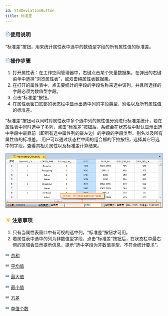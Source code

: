 ```yaml
---
id: StdDeviationButton
title: 标准差
---
```

### ![](../../img/read.gif)使用说明

“标准差”按钮，用来统计属性表中选中的数值型字段的所有属性值的标准差。

### ![](../../img/read.gif)操作步骤

1. 打开属性表：在工作空间管理器中，右键点击某个矢量数据集，在弹出的右键菜单中选择“浏览属性表”，或双击纯属性表数据集。 
2. 在打开的属性表中，点击要统计的字段的字段名称来选中该列，并且所选择的字段必须为数值型字段。
3. 点击“标准差”按钮。
4. 在属性表窗口底部的状态栏中显示出选中列的字段类型、别名以及所有属性值的标准差。

“标准差”按钮可以同时对属性表中多个选中列的属性值分别进行标准差统计，若在属性表中同时选中了多列，点击“标准差”按钮后，系统会在状态栏中默认显示出选中字段中最靠前（即所有选中属性列的最左边）的字段的字段类型、别名以及所有属性值的标准差。
用户可以通过状态栏中间的组合框的下拉按钮，选择其它已选中的字段，查看其相关属性以及标准差计算结果。

![](img/stdDeviationResult.png)  


### ![](../../img/note.png)注意事项

  1. 只有当属性表窗口中有可视的选中列，“标准差”按钮才可用。
  2. 若属性表中选中的列为非数值型字段，点击“标准差”按钮后，在状态栏中最右侧的区域会显示提示信息，提示“选中字段为非数值类型，不符合统计要求”。

![](../../img/smalltitle.png) [总和](SumButton.htm)

![](../../img/smalltitle.png) [平均值](AverageButton.htm)

![](../../img/smalltitle.png) [最大值](MaxButton.htm)

![](../../img/smalltitle.png) [最小值](MinButton.htm)

![](../../img/smalltitle.png) [方差](VarianceButton.htm)

![](../../img/smalltitle.png) [单值个数](CountOfValueButton.htm)




